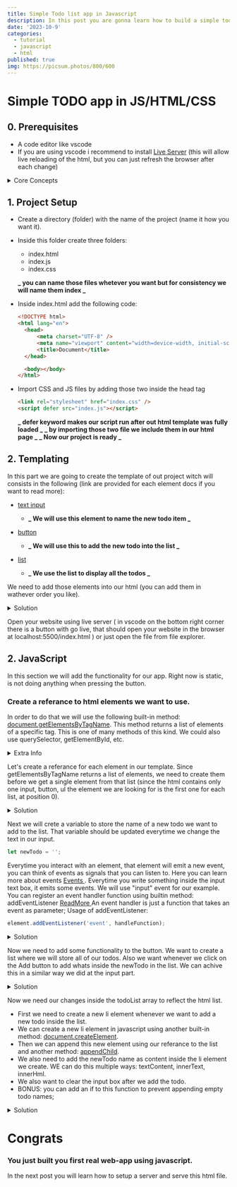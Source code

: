 ```yaml
---
title: Simple Todo list app in Javascript
description: In this post you are gonna learn how to build a simple todo app in plain javascript.
date: '2023-10-9'
categories:
  - tutorial
  - javascript
  - html
published: true
img: https://picsum.photos/800/600
---
```


# Simple TODO app in JS/HTML/CSS

## 0. Prerequisites

- A code editor like vscode
- If you are using vscode i recommend to install [Live Server](https://marketplace.visualstudio.com/items?itemName=ritwickdey.LiveServer) (this will allow live reloading of the html, but you can just refresh the browser after each change)

<details>
  <summary>Core Concepts</summary>
  In this tutorial we will cover a few JS concepts: variables, functions, methods, classes, objects, events.
  You can read more about them on  
  <a href="https://developer.mozilla.org/en-US/docs">MDN</a>
  But here is a very simple explanation of each.
  <br/>

    - Variables: used to store information that you need. you can use keywords: let | const.
        variables declare with const cannot be reasigned.

    - Functions: you can think of functions as a piece of code with one or multipe instructions that can be ran (called) when you want.
        functions can return values, if no values is returned the value will be undefined. functions can have parameters that can be used insinde.
        keyword: function | you declare a function by using function keyword followed by the name of the function, then parameters and inside curly braces you define you "steps".

    - Objects: used to store more complex data and they can be an instance of a class or just stand alone objects. Everything that's not a primitive in JS it's an object, even functions.
        you can declare them just as you would decalre a variable but you open curly braces to add more properties:

```js
const obj = {
	name: 'teo',
	age: 26
};
obj.name; //returns teo
obj.age; //return 26
```

    - Classes: They are the blueprints for objects, Classes needs to be created as object in order to use. You can think to classes and objects. A simple example of classes and objects will be:
    Class Human, and the object Teo wich is the type of Human; This is not needed for this tutorial but is good think to know about them;

```js
class Human {
	age;
	name;
	constructor(age, name) {
		this.age = age;
		this.name = name;
	}
}
const teo = new Human(25, 'teo');
```

    - Methods: Are functions that are binded to a object or class. those can be used as any other paramter from that object.

```js
class Human {
	age;
	name;
	constructor(age, name) {
		this.age = age;
		this.name = name;
	}
	run() {
		console.log('RUNNING');
	}
}
const teo = new Human(25, 'teo');
teo.run();
```

</details>

## 1. Project Setup

- Create a directory (folder) with the name of the project (name it how you want it).
- Inside this folder create three folders:

  - index.html
  - index.js
  - index.css

  **_ you can name those files whetever you want but for consistency we will name them index _**

- Inside index.html add the following code:

  ```html
  <!DOCTYPE html>
  <html lang="en">
  	<head>
  		<meta charset="UTF-8" />
  		<meta name="viewport" content="width=device-width, initial-scale=1.0" />
  		<title>Document</title>
  	</head>

  	<body></body>
  </html>
  ```

- Import CSS and JS files by adding those two inside the head tag
  ```html
  <link rel="stylesheet" href="index.css" />
  <script defer src="index.js"></script>
  ```
  **_ defer keyword makes our script run after out html template was fully loaded _**
  **_ by importing those two file we include them in our html page _**
  **_ Now our project is ready _**

## 2. Templating

In this part we are going to create the template of out project witch will consists in the following (link are provided for each element docs if you want to read more):

- [ text input ](https://developer.mozilla.org/en-US/docs/Web/HTML/Element/input)
  - **_ We will use this element to name the new todo item _**
- [ button ](https://developer.mozilla.org/en-US/docs/Web/HTML/Element/button)
  - **_ We will use this to add the new todo into the list _**
- [ list ](https://developer.mozilla.org/en-US/docs/Web/HTML/Element/ul)

  - **_ We use the list to display all the todos _**

We need to add those elements into our html (you can add them in wathever order you like).

<details>
  <summary> Solution </summary>

```html
<!DOCTYPE html>
<html lang="en">
	<head>
		<meta charset="UTF-8" />
		<meta name="viewport" content="width=device-width, initial-scale=1.0" />
		<title>Document</title>
	</head>

	<body>
		<input />
		<button>ADD</button>
		<ul>
			<li>Learn JS</li>
		</ul>
	</body>
</html>
```

**_ As you can see we added an input, a button with the "ADD" text inside of it and a list with an element in it. (that element is not necesesary but it lets us see that we rendered the list properly) _**

</details>

Open your website using live server ( in vscode on the bottom right corner there is a button with go live, that should open your website in the browser at localhost:5500/index.html ) or just open the file from file explorer.

## 2. JavaScript

In this section we will add the functionality for our app. Right now is static, is not doing anything when pressing the button.

### Create a referance to html elements we want to use.

In order to do that we will use the following built-in method: [document.getElementsByTagName](https://developer.mozilla.org/en-US/docs/Web/API/Element/getElementsByTagName).
This method returns a list of elements of a specific tag. This is one of many methods of this kind. We could also use querySelector, getElementById, etc.

<details>
  <summary>Extra Info</summary>

In javascript primitive values (boolean, number, string, null, undefined, Symbol, bigint) are stores as values any other values like html elements are stored as references to that object.

</details>

Let's create a referance for each element in our template.
Since getElementsByTagName returns a list of elements, we need to create them before we get a single element from that list (since the html contains only one input, button, ul the element we are looking for is the first one for each list, at position 0).

<details>
  <summary>Solution</summary>

```js
const inputList = document.getElementsByTagName('input');
const buttonList = document.getElementsByTagName('button');
const ulList = document.getElementsByTagName('ul');

const inputRef = inputList[0];
const buttonRef = buttonList[0];
const ulRef = ulList[0];
```

**_ You can use `console.log(inputRef, buttonRef, ulRef)` to check if you got the referances to those elements _**

</details>

Next we will crete a variable to store the name of a new todo we want to add to the list.
That variable should be updated everytime we change the text in our input.

```js
let newTodo = '';
```

Everytime you interact with an element, that element will emit a new event, you can think of events as signals that you can listen to. Here you can learn more about events [ Events ](https://developer.mozilla.org/en-US/docs/Learn/JavaScript/Building_blocks/Events).
Everytime you write something inside the input text box, it emits some events. We will use "input" event for our example.
You can register an event handler function using builtin method: addEventListener [ ReadMore ](https://developer.mozilla.org/en-US/docs/Web/API/EventTarget/addEventListener)
An event handler is just a function that takes an event as parameter;
Usage of addEventListener:

```js
element.addEventListener('event', handleFunction);
```

<details>
  <summary>Solution</summary>

```js
function handleInput(e) {
	console.log(e);
}

inputRef.addEventListener('input', handleInput);
```

**_ Lets create handleInput function that has one paramater e (Event) and console.log the event. Using add event listener we can run this function everytime the event input is triggered _**
**_ the event is contains a lot properties, for now we will focus on target that represent the element referance from where the event was fired, inside this target we get another propery called value that represents current value inside the input _**

We will change this function to update newTodo with the input value;

```js
function handleInput(e) {
	newTodo = e.target.value;
	console.log(newTodo);
}
```

We can keep the console log so we can see how the value changes overtime.

</details>

Now we need to add some functionality to the button. We want to create a list where we will store all of our todos. Also we want whenever we click on the Add button to add whats inside the newTodo in the list. We can achive this in a similar way we did at the input part.

<details>
  <summary>Solution</summary>

Create an emprty array of todos.

```js
const todoList = [];
```

You might be wondering why we can still add elements to this array even tho we used const instead of let. when you decalre an object using const it's referance is imutable, the values still can be changed.

Create a function to handle click event

```js
function handleClick() {
	todoList.push(newTodo);
	newTodo = '';
	console.log(todoList); //For testing
}

buttonRef.addEventListener('click', handleClick);
```

in this example we didn't pass the event to handleClick's parameters because we didn't need any info from inside the click event we only need the text that is store inside newTodo.
We use the array's method push to add new element to the list. Also we want to remove what's inside the newTodo since we already added that todo into the list.

Now we can see that everytime we click on the add button we add them to the todoList.

</details>

Now we need our changes inside the todoList array to reflect the html list.

- First we need to create a new li element whenever we want to add a new todo inside the list.
- We can create a new li element in javascript using another built-in method: [document.createElement](https://developer.mozilla.org/en-US/docs/Web/API/Document/createElement).
- Then we can append this new element using our referance to the list and another method: [appendChild](https://developer.mozilla.org/en-US/docs/Web/API/Node/appendChild).
- We also need to add the newTodo name as content inside the li element we create. WE can do this multiple ways: textContent, innerText, innerHml.
- We also want to clear the input box after we add the todo.
- BONUS: you can add an if to this function to prevent appending empty todo names;

<details>
  <summary>Solution</summary>

```js
function handleClick() {
	todoList.push(newTodo);
	const newLi = document.createElement('li');
	newLi.textContent = newTodo;
	ulRef.appendChild(newLi);
	inputRef.value = '';
	newTodo = '';
}
```

</details>

# Congrats

### You just built you first real web-app using javascript.

In the next post you will learn how to setup a server and serve this html file.
